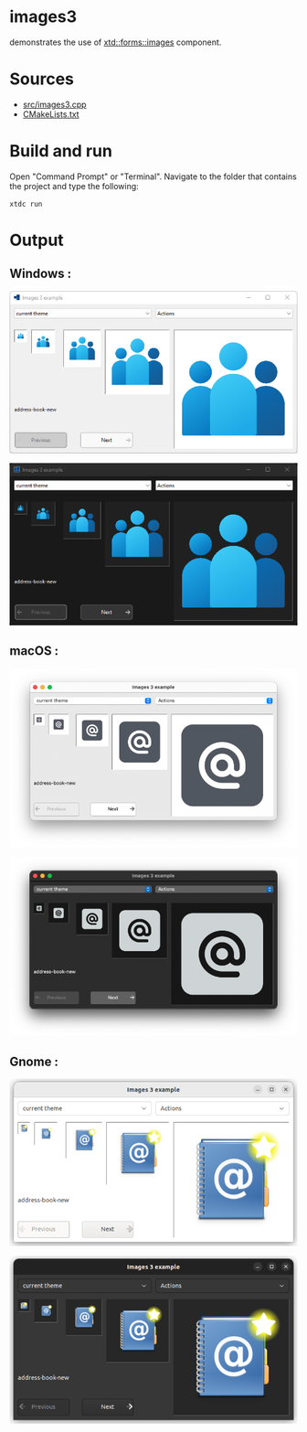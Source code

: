 # images3

demonstrates the use of [xtd::forms::images](../../../../src/xtd.forms/include/xtd/forms/images.h) component.

# Sources

* [src/images3.cpp](src/images3.cpp)
* [CMakeLists.txt](CMakeLists.txt)

# Build and run

Open "Command Prompt" or "Terminal". Navigate to the folder that contains the project and type the following:

```shell
xtdc run
```

# Output

## Windows :

![Screenshot](../../../../docs/pictures/examples/images3_w.png)

![Screenshot](../../../../docs/pictures/examples/images3_wd.png)

## macOS :

![Screenshot](../../../../docs/pictures/examples/images3_m.png)

![Screenshot](../../../../docs/pictures/examples/images3_md.png)

## Gnome :

![Screenshot](../../../../docs/pictures/examples/images3_g.png)

![Screenshot](../../../../docs/pictures/examples/images3_gd.png)
